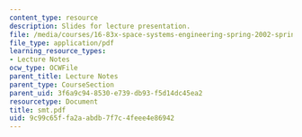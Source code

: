 ```yaml
---
content_type: resource
description: Slides for lecture presentation.
file: /media/courses/16-83x-space-systems-engineering-spring-2002-spring-2003/9c99c65ffa2aabdb7f7c4feee4e86942_smt.pdf
file_type: application/pdf
learning_resource_types:
- Lecture Notes
ocw_type: OCWFile
parent_title: Lecture Notes
parent_type: CourseSection
parent_uid: 3f6a9c94-8530-e739-db93-f5d14dc45ea2
resourcetype: Document
title: smt.pdf
uid: 9c99c65f-fa2a-abdb-7f7c-4feee4e86942
---
```

